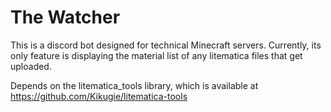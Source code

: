 # The Watcher

This is a discord bot designed for technical Minecraft servers.
Currently, its only feature is displaying the material list of any litematica files that get uploaded.

Depends on the litematica_tools library, which is available at https://github.com/Kikugie/litematica-tools
